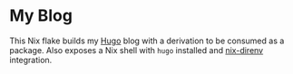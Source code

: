 # My Blog

This Nix flake builds my [Hugo](https://gohugo.io/) blog with a derivation to be consumed as a package. Also exposes a Nix shell with `hugo` installed and [nix-direnv](https://github.com/nix-community/nix-direnv) integration.
